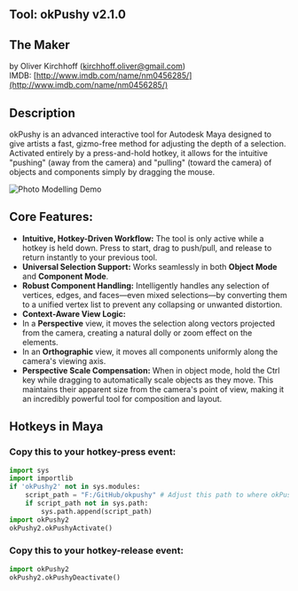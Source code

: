 ## Tool: okPushy v2.1.0

## The Maker
by Oliver Kirchhoff (kirchhoff.oliver@gmail.com)  
IMDB: [http://www.imdb.com/name/nm0456285/](http://www.imdb.com/name/nm0456285/) 

## Description
okPushy is an advanced interactive tool for Autodesk Maya designed to give artists a fast, gizmo-free method for adjusting the depth of a selection. Activated entirely by a press-and-hold hotkey, it allows for the intuitive "pushing" (away from the camera) and "pulling" (toward the camera) of objects and components simply by dragging the mouse.

![Photo Modelling Demo](https://drive.google.com/file/d/1ivaFj8JGuktOS-FraWvWg653Bqs-x0V_/view?usp=sharing)

## Core Features:
- **Intuitive, Hotkey-Driven Workflow:** The tool is only active while a hotkey is held down. Press to start, drag to push/pull, and release to return instantly to your previous tool.
- **Universal Selection Support:** Works seamlessly in both **Object Mode** and **Component Mode**.
- **Robust Component Handling:** Intelligently handles any selection of vertices, edges, and faces—even mixed selections—by converting them to a unified vertex list to prevent any collapsing or unwanted distortion.
- **Context-Aware View Logic:**
 - In a **Perspective** view, it moves the selection along vectors projected from the camera, creating a natural dolly or zoom effect on the elements.
 - In an **Orthographic** view, it moves all components uniformly along the camera's viewing axis.
- **Perspective Scale Compensation:** When in object mode, hold the Ctrl key while dragging to automatically scale objects as they move. This maintains their apparent size from the camera's point of view, making it an incredibly powerful tool for composition and layout.

## Hotkeys in Maya        
### Copy this to your hotkey-press event:
```python
import sys
import importlib
if 'okPushy2' not in sys.modules:
    script_path = "F:/GitHub/okpushy" # Adjust this path to where okPushy2.py is located
    if script_path not in sys.path:
        sys.path.append(script_path)
import okPushy2
okPushy2.okPushyActivate()
```
### Copy this to your hotkey-release event:
```python
import okPushy2
okPushy2.okPushyDeactivate()
```
